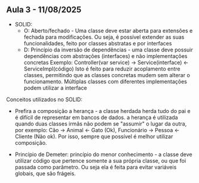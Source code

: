 ## Aula 3 - 11/08/2025

- SOLID:
    - O: Aberto/fechado - Uma classe deve estar aberta para extensões e fechada para modificações. Ou seja, é possível extender as suas funcionalidades, 
        feito por classes abstratas e por interfaces
    - D: Princípio da inversão de dependências - uma classe deve possuir dependências com abstrações (interfaces) e não implementações concretas
        Exemplo: Controller(var service) -> Service(interface) <- ServiceImpl(código)
        Isto é feito para reduzir acoplamento entre classes, permitindo que as classes concretas mudem sem alterar o funcionamento. Múltiplas classes com diferentes
        implementações podem utilizar a interface

Conceitos utilizados no SOLID:
- Prefira a composição a herança - a classe herdada herda tudo do pai e é difícil de representar em bancos de dados. a herança é utilizada quando duas classes irmãs não podem
    se "assumir" o lugar da outra, por exemplo: Cão -> Animal <- Gato (Ok), Funcionário -> Pessoa <- Cliente (Não ok). Por isso, sempre que possível é melhor
    utilizar composição.

- Princípio de Demeter: princípio do menor conhecimento - a classe deve utilizar código que pertence somente a sua própria classe, ou que foi passada como parâmetro. Ou seja
    ela é feita para evitar variáveis globais, que são frágeis.


